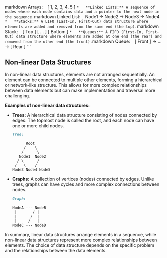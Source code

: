 markdown
    Arrays:
    ```
    ```
    [ 1, 2, 3, 4, 5 ]
    ```
    *   **Linked Lists:** A sequence of nodes where each node contains data and a pointer to the next node in the sequence.
        ```markdown
        Linked List:
        ```
        ```
        Node1 -> Node2 -> Node3 -> Node4
        ```
    *   **Stacks:** A LIFO (Last-In, First-Out) data structure where elements are added and removed from the same end (the top).
        ```markdown
        Stack:
        ```
        ```
        [ Top ]
        [  ...  ]
        [ Bottom ]
        ```
    *   **Queues:** A FIFO (First-In, First-Out) data structure where elements are added at one end (the rear) and removed from the other end (the front).
        ```markdown
        Queue:
        ```
        ```
        [ Front ] -> ... -> [ Rear ]
        ```

## Non-linear Data Structures

In non-linear data structures, elements are not arranged sequentially. An element can be connected to multiple other elements, forming a hierarchical or network-like structure. This allows for more complex relationships between data elements but can make implementation and traversal more challenging.

**Examples of non-linear data structures:**

*   **Trees:** A hierarchical data structure consisting of nodes connected by edges. The topmost node is called the root, and each node can have one or more child nodes.
    ```markdown
    Tree:
    ```
    ```
          Root
         /    \
        /      \
       Node1  Node2
      / \      /
     /   \    /
    Node3 Node4 Node5
    ```
*   **Graphs:** A collection of vertices (nodes) connected by edges. Unlike trees, graphs can have cycles and more complex connections between nodes.
    ```markdown
    Graph:
    ```
    ```
    NodeA --- NodeB
     |       / |
     |      /  |
     |     /   |
    NodeC --- NodeD
    ```

In summary, linear data structures arrange elements in a sequence, while non-linear data structures represent more complex relationships between elements. The choice of data structure depends on the specific problem and the relationships between the data elements.
```
